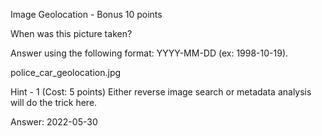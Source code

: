 Image Geolocation - Bonus
10 points

When was this picture taken?

Answer using the following format: YYYY-MM-DD (ex: 1998-10-19).

police_car_geolocation.jpg

Hint - 1 (Cost: 5 points)
Either reverse image search or metadata analysis will do the trick here.

Answer: 2022-05-30
